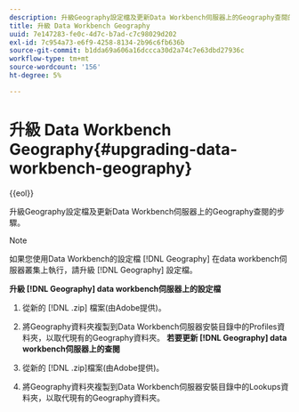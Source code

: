 ```yaml
---
description: 升級Geography設定檔及更新Data Workbench伺服器上的Geography查閱的步驟。
title: 升級 Data Workbench Geography
uuid: 7e147283-fe0c-4d7c-b7ad-c7c98029d202
exl-id: 7c954a73-e6f9-4258-8134-2b96c6fb636b
source-git-commit: b1dda69a606a16dccca30d2a74c7e63dbd27936c
workflow-type: tm+mt
source-wordcount: '156'
ht-degree: 5%

---
```


# 升級 Data Workbench Geography{#upgrading-data-workbench-geography}

{{eol}}

升級Geography設定檔及更新Data Workbench伺服器上的Geography查閱的步驟。

>[!NOTE]
>
>如果您使用Data Workbench的設定檔 [!DNL Geography] 在data workbench伺服器叢集上執行，請升級 [!DNL Geography] 設定檔。

**升級 [!DNL Geography] data workbench伺服器上的設定檔**

1. 從新的 [!DNL .zip] 檔案(由Adobe提供)。
1. 將Geography資料夾複製到Data Workbench伺服器安裝目錄中的Profiles資料夾，以取代現有的Geography資料夾。
   **若要更新 [!DNL Geography] data workbench伺服器上的查閱**

1. 從新的 [!DNL .zip]檔案(由Adobe提供)。
1. 將Geography資料夾複製到Data Workbench伺服器安裝目錄中的Lookups資料夾，以取代現有的Geography資料夾。
